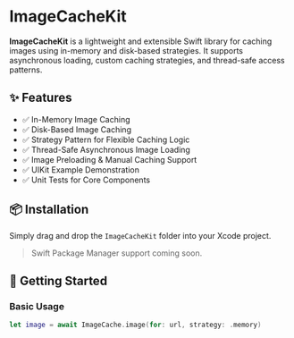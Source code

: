 # ImageCacheKit

**ImageCacheKit** is a lightweight and extensible Swift library for caching images using in-memory and disk-based strategies. It supports asynchronous loading, custom caching strategies, and thread-safe access patterns.

## ✨ Features

- ✅ In-Memory Image Caching
- ✅ Disk-Based Image Caching
- ✅ Strategy Pattern for Flexible Caching Logic
- ✅ Thread-Safe Asynchronous Image Loading
- ✅ Image Preloading & Manual Caching Support
- ✅ UIKit Example Demonstration
- ✅ Unit Tests for Core Components

## 📦 Installation

Simply drag and drop the `ImageCacheKit` folder into your Xcode project.

> Swift Package Manager support coming soon.

## 🚀 Getting Started

### Basic Usage

```swift
let image = await ImageCache.image(for: url, strategy: .memory)
